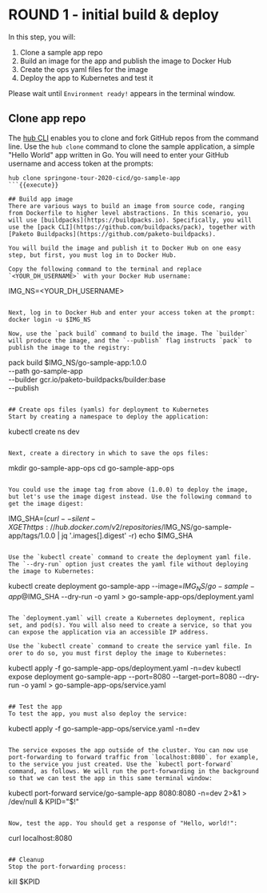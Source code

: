 # ROUND 1 - initial build & deploy

In this step, you will:
1. Clone a sample app repo
2. Build an image for the app and publish the image to Docker Hub
3. Create the ops yaml files for the image
4. Deploy the app to Kubernetes and test it

Please wait until `Environment ready!` appears in the terminal window.

## Clone app repo
The [hub CLI](https://hub.github.com/hub.1.html) enables you to clone and fork GitHub repos from the command line. Use the `hub clone` command to clone the sample application, a simple "Hello World" app written in Go. You will need to enter your GitHub username and access token at the prompts:

```
hub clone springone-tour-2020-cicd/go-sample-app
```{{execute}}

## Build app image
There are various ways to build an image from source code, ranging from Dockerfile to higher level abstractions. In this scenario, you will use [buildpacks](https://buildpacks.io). Specifically, you will use the [pack CLI](https://github.com/buildpacks/pack), together with [Paketo Buildpacks](https://github.com/paketo-buildpacks).

You will build the image and publish it to Docker Hub on one easy step, but first, you must log in to Docker Hub.

Copy the following command to the terminal and replace `<YOUR_DH_USERNAME>` with your Docker Hub username:

```
IMG_NS=<YOUR_DH_USERNAME>
```{{copy}}

Next, log in to Docker Hub and enter your access token at the prompt:
docker login -u $IMG_NS

Now, use the `pack build` command to build the image. The `builder` will produce the image, and the `--publish` flag instructs `pack` to publish the image to the registry:

```
pack build $IMG_NS/go-sample-app:1.0.0 \
     --path go-sample-app \
     --builder gcr.io/paketo-buildpacks/builder:base \
     --publish
```{{execute}}

## Create ops files (yamls) for deployment to Kubernetes
Start by creating a namespace to deploy the application:

```
kubectl create ns dev
```{{execute}}

Next, create a directory in which to save the ops files:

```
mkdir go-sample-app-ops
cd go-sample-app-ops
```{{execute}}

You could use the image tag from above (1.0.0) to deploy the image, but let's use the image digest instead. Use the following command to get the image digest:

```
IMG_SHA=$(curl --silent -X GET https://hub.docker.com/v2/repositories/$IMG_NS/go-sample-app/tags/1.0.0 | jq '.images[].digest' -r)
echo $IMG_SHA
```{{execute}}

Use the `kubectl create` command to create the deployment yaml file. The `--dry-run` option just creates the yaml file without deploying the image to Kubernetes:

```
kubectl create deployment go-sample-app --image=$IMG_NS/go-sample-app@$IMG_SHA --dry-run -o yaml > go-sample-app-ops/deployment.yaml
```{{execute}}

The `deployment.yaml` will create a Kubernetes deployment, replica set, and pod(s). You will also need to create a service, so that you can expose the application via an accessible IP address.

Use the `kubectl create` command to create the service yaml file. In orer to do so, you must first deploy the image to Kubernetes:

```
kubectl apply -f go-sample-app-ops/deployment.yaml -n=dev
kubectl expose deployment go-sample-app --port=8080 --target-port=8080 --dry-run -o yaml > go-sample-app-ops/service.yaml
```{{execute}}

## Test the app
To test the app, you must also deploy the service:
```
kubectl apply -f go-sample-app-ops/service.yaml -n=dev
```{{execute}}

The service exposes the app outside of the cluster. You can now use port-forwarding to forward traffic from `localhost:8080`. for example, to the service you just created. Use the `kubectl port-forward` command, as follows. We will run the port-forwarding in the background so that we can test the app in this same terminal window:

```
kubectl port-forward service/go-sample-app 8080:8080 -n=dev 2>&1 > /dev/null &
KPID="$!"
```{{execute}}

Now, test the app. You should get a response of "Hello, world!":
```
curl localhost:8080
```{{execute}}

## Cleanup
Stop the port-forwarding process:
```
kill $KPID
```{{execute}}
